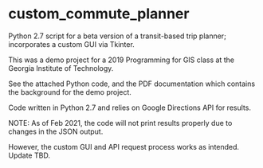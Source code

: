 # custom_commute_planner
Python 2.7 script for a beta version of a transit-based trip planner; incorporates a custom GUI via Tkinter. 

This was a demo project for a 2019 Programming for GIS class at the Georgia Institute of Technology.

See the attached Python code, and the PDF documentation which contains the background for the demo project.

Code written in Python 2.7 and relies on Google Directions API for results. 

NOTE: As of Feb 2021, the code will not print results properly due to changes in the JSON output. 

However, the custom GUI and API request process works as intended. Update TBD. 
